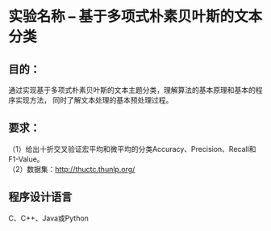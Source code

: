# 实验名称 – 基于多项式朴素贝叶斯的文本分类

## 目的：
通过实现基于多项式朴素贝叶斯的文本主题分类，理解算法的基本原理和基本的程序实现方法，
同时了解文本处理的基本预处理过程。

## 要求：
（1）给出十折交叉验证宏平均和微平均的分类Accuracy、Precision、Recall和F1-Value。\
（2）数据集：http://thuctc.thunlp.org/

## 程序设计语言
   C、C++、Java或Python
